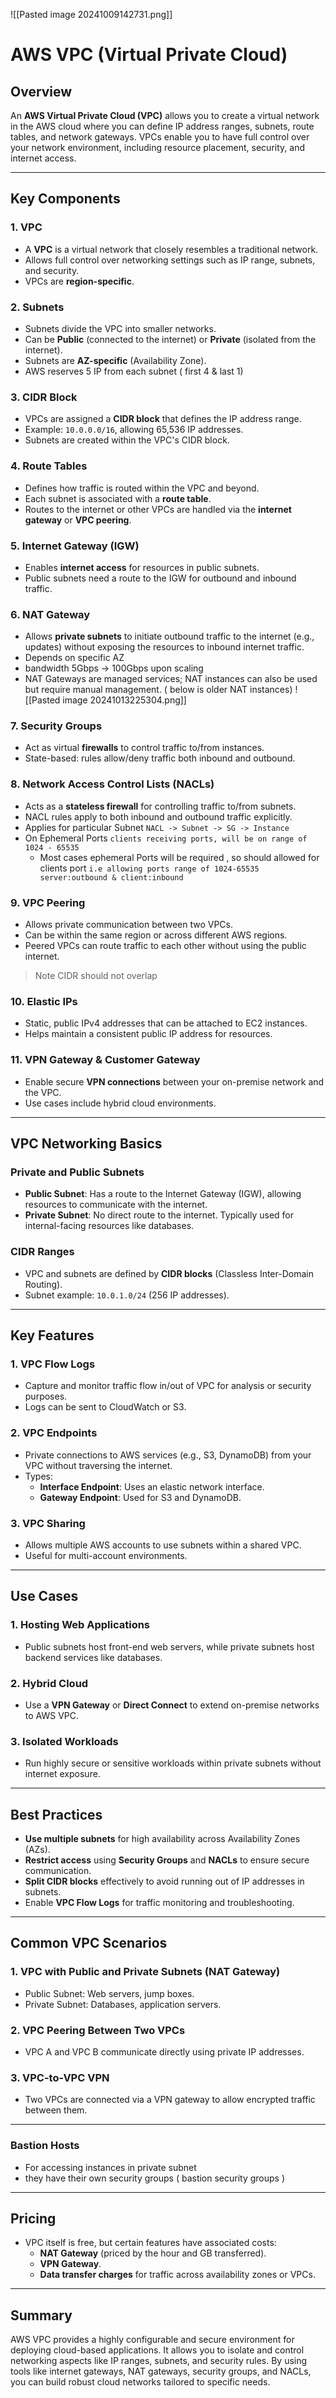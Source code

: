 ![[Pasted image 20241009142731.png]]

# AWS VPC (Virtual Private Cloud)

## Overview
An **AWS Virtual Private Cloud (VPC)** allows you to create a virtual network in the AWS cloud where you can define IP address ranges, subnets, route tables, and network gateways. VPCs enable you to have full control over your network environment, including resource placement, security, and internet access.

---

## Key Components

### 1. **VPC**
   - A **VPC** is a virtual network that closely resembles a traditional network.
   - Allows full control over networking settings such as IP range, subnets, and security.
   - VPCs are **region-specific**.

### 2. **Subnets**
   - Subnets divide the VPC into smaller networks.
   - Can be **Public** (connected to the internet) or **Private** (isolated from the internet).
   - Subnets are **AZ-specific** (Availability Zone).
   - AWS reserves 5 IP from each subnet ( first 4 & last 1)

### 3. **CIDR Block**
   - VPCs are assigned a **CIDR block** that defines the IP address range.
   - Example: `10.0.0.0/16`, allowing 65,536 IP addresses.
   - Subnets are created within the VPC's CIDR block.

### 4. **Route Tables**
   - Defines how traffic is routed within the VPC and beyond.
   - Each subnet is associated with a **route table**.
   - Routes to the internet or other VPCs are handled via the **internet gateway** or **VPC peering**.

### 5. **Internet Gateway (IGW)**
   - Enables **internet access** for resources in public subnets.
   - Public subnets need a route to the IGW for outbound and inbound traffic.

### 6. **NAT Gateway**
   - Allows **private subnets** to initiate outbound traffic to the internet (e.g., updates) without exposing the resources to inbound internet traffic.
   - Depends on specific AZ
   - bandwidth 5Gbps -> 100Gbps upon scaling
   - NAT Gateways are managed services; NAT instances can also be used but require manual management. ( below is older NAT instances)
    ![[Pasted image 20241013225304.png]]

### 7. **Security Groups**
   - Act as virtual **firewalls** to control traffic to/from instances.
   - State-based: rules allow/deny traffic both inbound and outbound.

### 8. **Network Access Control Lists (NACLs)**
   - Acts as a **stateless firewall** for controlling traffic to/from subnets.
   - NACL rules apply to both inbound and outbound traffic explicitly.
   - Applies for particular Subnet `NACL -> Subnet -> SG -> Instance`
   - On Ephemeral Ports `clients receiving ports, will be on range of 1024 - 65535`
		- Most cases ephemeral Ports will be required , so should allowed for clients port `i.e allowing ports range of 1024-65535 server:outbound & client:inbound`

### 9. **VPC Peering**
   - Allows private communication between two VPCs.
   - Can be within the same region or across different AWS regions.
   - Peered VPCs can route traffic to each other without using the public internet.
   > Note CIDR should not overlap

### 10. **Elastic IPs**
   - Static, public IPv4 addresses that can be attached to EC2 instances.
   - Helps maintain a consistent public IP address for resources.

### 11. **VPN Gateway & Customer Gateway**
   - Enable secure **VPN connections** between your on-premise network and the VPC.
   - Use cases include hybrid cloud environments.

---

## VPC Networking Basics

### **Private and Public Subnets**
- **Public Subnet**: Has a route to the Internet Gateway (IGW), allowing resources to communicate with the internet.
- **Private Subnet**: No direct route to the internet. Typically used for internal-facing resources like databases.

### **CIDR Ranges**
- VPC and subnets are defined by **CIDR blocks** (Classless Inter-Domain Routing).
- Subnet example: `10.0.1.0/24` (256 IP addresses).

---

## Key Features

### 1. **VPC Flow Logs**
   - Capture and monitor traffic flow in/out of VPC for analysis or security purposes.
   - Logs can be sent to CloudWatch or S3.

### 2. **VPC Endpoints**
   - Private connections to AWS services (e.g., S3, DynamoDB) from your VPC without traversing the internet.
   - Types:
     - **Interface Endpoint**: Uses an elastic network interface.
     - **Gateway Endpoint**: Used for S3 and DynamoDB.

### 3. **VPC Sharing**
   - Allows multiple AWS accounts to use subnets within a shared VPC.
   - Useful for multi-account environments.

---

## Use Cases

### 1. **Hosting Web Applications**
   - Public subnets host front-end web servers, while private subnets host backend services like databases.

### 2. **Hybrid Cloud**
   - Use a **VPN Gateway** or **Direct Connect** to extend on-premise networks to AWS VPC.

### 3. **Isolated Workloads**
   - Run highly secure or sensitive workloads within private subnets without internet exposure.

---

## Best Practices

- **Use multiple subnets** for high availability across Availability Zones (AZs).
- **Restrict access** using **Security Groups** and **NACLs** to ensure secure communication.
- **Split CIDR blocks** effectively to avoid running out of IP addresses in subnets.
- Enable **VPC Flow Logs** for traffic monitoring and troubleshooting.

---

## Common VPC Scenarios

### 1. VPC with Public and Private Subnets (NAT Gateway)
   - Public Subnet: Web servers, jump boxes.
   - Private Subnet: Databases, application servers.

### 2. VPC Peering Between Two VPCs
   - VPC A and VPC B communicate directly using private IP addresses.

### 3. VPC-to-VPC VPN
   - Two VPCs are connected via a VPN gateway to allow encrypted traffic between them.

---
### Bastion Hosts

- For accessing instances in private subnet
- they have their own security groups ( bastion security groups )
---

## Pricing

- VPC itself is free, but certain features have associated costs:
   - **NAT Gateway** (priced by the hour and GB transferred).
   - **VPN Gateway**.
   - **Data transfer charges** for traffic across availability zones or VPCs.

---

## Summary

AWS VPC provides a highly configurable and secure environment for deploying cloud-based applications. It allows you to isolate and control networking aspects like IP ranges, subnets, and security rules. By using tools like internet gateways, NAT gateways, security groups, and NACLs, you can build robust cloud networks tailored to specific needs.

